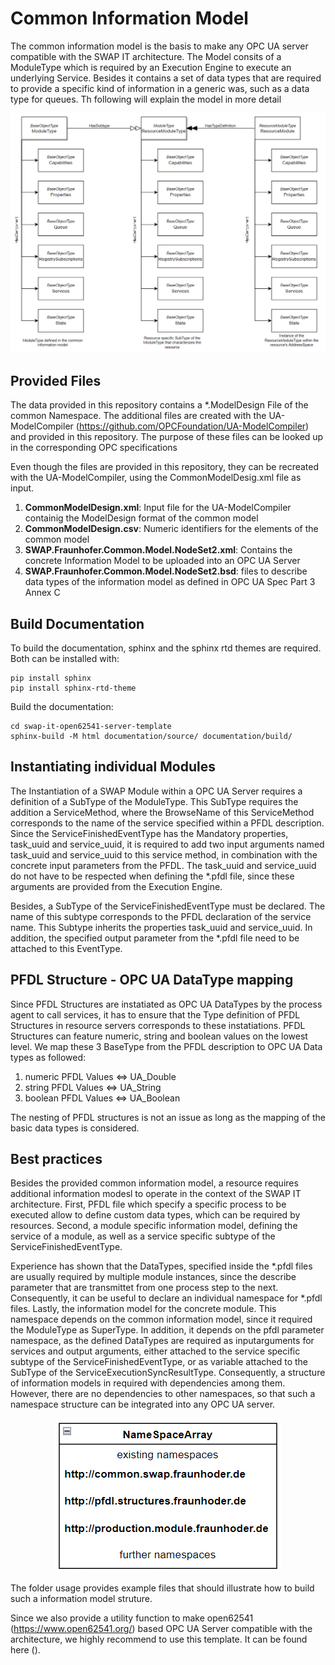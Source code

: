 # Common Information Model

The common information model is the basis to make any OPC UA server compatible with the SWAP IT architecture. The Model 
consits of a ModuleType which is required by an Execution Engine to execute an underlying Service. Besides it contains 
a set of data types that are required to provide a specific kind of information in a generic was, such as a data type for queues.
Th following will explain the model in more detail

<p align="center">
    <img src="doc/source/images/ModuleType.PNG" alt="">
</p>


## Provided Files
The data provided in this repository contains a *.ModelDesign File of the common Namespace. The additional files are created with the UA-ModelCompiler 
(https://github.com/OPCFoundation/UA-ModelCompiler) and provided in this repository. The purpose of these files can be looked up in the corresponding 
OPC specifications

Even though the files are provided in this repository, they can be recreated  with the UA-ModelCompiler, using the CommonModelDesig.xml file as input. 
    
1. **CommonModelDesign.xml**: Input file for the UA-ModelCompiler containig the ModelDesign format of the common model
2. **CommonModelDesign.csv**: Numeric identifiers for the elements of the common model  
3. **SWAP.Fraunhofer.Common.Model.NodeSet2.xml**: Contains the concrete Information Model to be uploaded into an OPC UA Server
4. **SWAP.Fraunhofer.Common.Model.NodeSet2.bsd**: files to describe data types of the information model as defined in OPC UA Spec Part 3 Annex C


## Build Documentation
To build the documentation, sphinx and the sphinx rtd themes are required. Both can be installed with:

    pip install sphinx 
    pip install sphinx-rtd-theme

Build the documentation:

    cd swap-it-open62541-server-template
    sphinx-build -M html documentation/source/ documentation/build/


## Instantiating individual Modules 

The Instantiation of a SWAP Module within a OPC UA Server requires a definition of a SubType of the ModuleType. This SubType requires the addition a ServiceMethod, 
where the BrowseName of this ServiceMethod corresponds to the name of the service specified within a PFDL description. Since the ServiceFinishedEventType has the Mandatory properties, task_uuid and service_uuid, it is required 
to add two input arguments named task_uuid and service_uuid to this service method, in combination with the concrete input parameters from the PFDL. 
The task_uuid and service_uuid do not have to be respected when defining the *.pfdl file, since these arguments are provided from the Execution Engine.

Besides, a SubType of the ServiceFinishedEventType must be declared. The name of this subtype corresponds to the PFDL declaration of the service name. 
This Subtype inherits the properties task_uuid and service_uuid. In addition, the specified output parameter from the *.pfdl file need to be attached 
to this EventType.

## PFDL Structure - OPC UA DataType mapping
Since PFDL Structures are instatiated as OPC UA DataTypes by the process agent to call services, it has to ensure that the Type definition of PFDL Structures
in resource servers corresponds to these instatiations. PFDL Structures can feature numeric, string and boolean values on the lowest level.
We map these 3 BaseType from the PFDL description to OPC UA Data types as followed:

1. numeric PFDL Values <=> UA_Double
2. string PFDL Values <=> UA_String
3. boolean PFDL Values <=> UA_Boolean


The nesting of PFDL structures is not an issue as long as the mapping of the basic data types is considered.

## Best practices

Besides the provided common information model, a resource requires additional information modesl to operate in the context of the SWAP IT architecture.
First, PFDL file which specify a specific process to be executed allow to define custom data types, which can be required by resources. 
Second, a module specific information model, defining the service of a module, as well as a service specific subtype of the ServiceFinishedEventType.

Experience has shown that the DataTypes, specified inside the *.pfdl files are usually required by multiple module instances, since the describe 
parameter that are transmittet from one process step to the next. Consequently, it can be useful to declare an individual namespace for *.pfdl files. 
Lastly, the information model for the concrete module. This namespace depends on the common information model, since it required the ModuleType as SuperType. 
In addition, it depends on the pfdl parameter namespace, as the defined DataTypes are required as inputarguments for services and output arguments, 
either attached to the service specific subtype of the ServiceFinishedEventType, or as variable attached to the SubType of the ServiceExecutionSyncResultType. Consequently,
a structure of information models in required with dependencies among them. However, there are no dependencies to other namespaces, so that such a namespace structure can be 
integrated into any OPC UA server.

<p align="center">
    <img src="doc/source/images/img_1.png">
</p>


The folder usage provides example files that should illustrate how to build such a information model struture.

Since we also provide a utility function to make open62541 (https://www.open62541.org/) based OPC UA Server compatible with the architecture, 
we highly recommend to use this template. It can be found here ().

